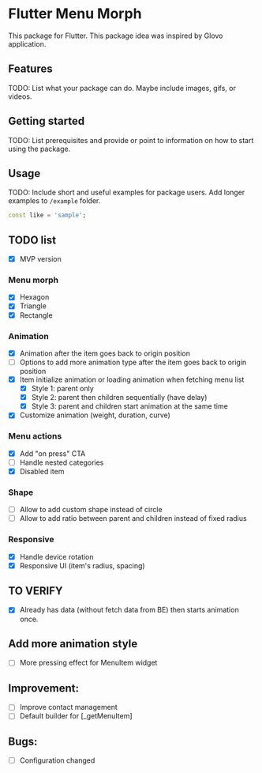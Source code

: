 # Flutter Menu Morph
This package for Flutter. This package idea was inspired by Glovo application.

## Features

TODO: List what your package can do. Maybe include images, gifs, or videos.

## Getting started

TODO: List prerequisites and provide or point to information on how to
start using the package.

## Usage

TODO: Include short and useful examples for package users. Add longer examples
to `/example` folder.

```dart
const like = 'sample';
```

## TODO list
  - [x] MVP version
  ### Menu morph
  - [x] Hexagon
  - [x] Triangle
  - [x] Rectangle
  ### Animation
  - [x] Animation after the item goes back to origin position
  - [ ] Options to add more animation type after the item goes back to origin position
  - [x] Item initialize animation or loading animation when fetching menu list
      - [x] Style 1: parent only
      - [x] Style 2: parent then children sequentially (have delay)
      - [x] Style 3: parent and children start animation at the same time
  - [x] Customize animation (weight, duration, curve)
  ### Menu actions
  - [x] Add "on press" CTA
  - [ ] Handle nested categories
  - [x] Disabled item
  ### Shape
  - [ ] Allow to add custom shape instead of circle
  - [ ] Allow to add ratio between parent and children instead of fixed radius
  ### Responsive
  - [x] Handle device rotation
  - [x] Responsive UI (item's radius, spacing)
## TO VERIFY
  - [x] Already has data (without fetch data from BE) then starts animation once.
## Add more animation style
  - [ ] More pressing effect for MenuItem widget
## Improvement:
  - [ ] Improve contact management
  - [ ] Default builder for [_getMenuItem]
## Bugs:
  - [ ] Configuration changed